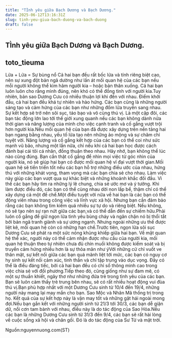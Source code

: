 ```yaml
---
title: "TÌnh yêu giữa Bạch Dương và Bạch Dương."
date: 2025-06-12T13:16:31Z
slug: tinh-yeu-giua-bach-duong-va-bach-duong
draft: false
---
```


## TÌnh yêu giữa Bạch Dương và Bạch Dương.

## toto_tieuma

Lửa + Lửa = Sự bùng nổ ​​Cả hai bạn đều rất bốc lửa và tính riêng biệt cao, nên sự xung đột bản ngã dường như lấn át mối quan hệ của các bạn nếu mỗi người không thể kìm hãm người kia – hoặc bản thân xuống. Cả hai bạn luôn luôn cho rằng mình đúng, nên khó có thể đồng tình với người kia.​​Tuy nhiên, bản sao Dương Cưu có nhiều thuận lợi khi đến với nhau. Điểm khởi đầu, cả hai bạn đều khá tự nhiên và hào hứng. Các bạn cũng là những người sáng tạo và cảm hứng của các bạn như những đốm lửa truyền sang nhau. Sự kết hợp sẽ trở nên sôi sục, táo bạo và vô cùng thú vị. Là một cặp đôi, các bạn tác động lớn lao tới thế giới xung quanh nếu các bạn không dành nửa thời gian và năng lượng của mình cho việc cạnh tranh và cố gắng vượt trội hơn người kia.​​Nếu mối quan hệ của bạn đã được xây dựng trên nền tảng hai bạn ngang bằng nhau, yếu tố lửa tạo nên những ảo mộng và sự chăm chỉ tuyệt vời. Năng lượng và cố gắng kết hợp của các bạn có thể coi như sức mạnh vũ bão, nhưng một lần nữa, chỉ nếu khi cả hai bạn học được cách đánh bại cái tôi cá nhân, đồng thuận theo nhau. Hãy nhớ, bạn không thể lúc nào cũng đúng. Bạn cần thật cố gắng để nhìn mọi việc từ góc nhìn của người kia, nó sẽ giúp hai bạn có được mối quan hệ vĩ đại vượt thời gian.​​Mối quan hệ sẽ tiến triển tốt nếu các bạn hỗ trợ những điều ước của nhau, hứng thú với những khát vọng, tham vọng mà các bạn chia sẻ cho nhau. Làm việc này giúp các bạn vượt qua sự khác biệt và những khoảnh khắc đối đầu. Vì thế các bạn hãy tìm ra những lý lẽ chung, chia sẻ ước mơ và ý tưởng. Khi làm được điều đó, các bạn có thể cùng nhau dời non lấp bể, thậm chí có thể xây dựng cả một đế chế.​​Một điều tuyệt vời nữa về hai bạn là các bạn có thể động viên nhau trong công việc và lĩnh vực xã hội. Nhưng bạn cần đảm bảo rằng các bạn không tìm kiếm quá nhiều sự tự do và riêng biệt. Nếu không, nó sẽ tạo nên sự rạn nứt giữa các bạn,và có thể dẫn đến sự chiếm hữu.​Phải luôn cố gắng để giữ ngọn lửa tình yêu bùng cháy và ngăn chặn nó bị thổi tắt bởi bản ngã tranh giành và sự ương ngạnh. Nhưng ngoài những ưu thế được liệt kê, mối quan hệ còn có những hạn chế.​​Trước tiên, ngọn lửa sôi sục Dương Cưu sẽ phát ra một sức nóng khủng khiếp giữa hai bạn. Về mặt quan hệ thể xác, người này có thể cảm nhận được nhu cầu của người kia, mối quan hệ thuận theo tự nhiên chưa đủ chín muồi không được kiểm soát và bị truyển cảm hứng nhiều hơn là sự thỏa mãn như ý​​Với những cử chỉ vuốt ve thân mật, sự kết nối giữa các bạn quá mãnh liệt tới mức, các bạn có nguy cơ hy sinh sự kết nối cảm xúc, tinh thần và chỉ tập trung vào dục vọng. Đây có thể là điều đáng tiếc, bởi cả hai bạn đều có chỉ số thông minh cao trong việc chia sẻ với đối phương.​​Tiếp theo đó, cũng giống như sự đam mê, có một sự thuần khiết, ngây thơ như những đứa trẻ trong tình yêu của các bạn. Bạn sẽ luôn cảm thấy trẻ trung bên nhau, sẽ có rất nhiều hoạt động vui đùa thú vị.​Bạn phù hợp nhất với một Dương Cưu sinh từ 10/4 đến 19/4, những người này mang lại may mắn cho bạn. Sao Mộc và Nhân Mã thống trị trong họ. Kết quả của sự kết hợp này là vận may tốt và những gặt hái ngoài mong đợi.​​Nếu bạn gắn kết với những người sinh từ 21/3 tới 30/3, các bạn dễ giận dữ, nổi cơn tam bành với nhau, điều này là do tác động của Sao Hỏa.​Nếu các bạn là những Dương Cưu sinh từ 31/3 đến 9/4, các bạn sẽ rất hài lòng về cuộc sống xã hội và chăn gối. Đó là do tác động của Sư Tử và mặt trời.​​ 
 
 
Nguồn:nguyennuong.com(ST)